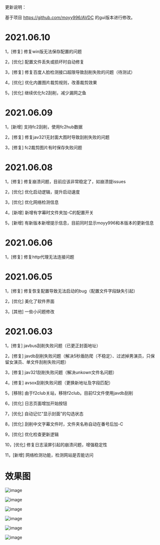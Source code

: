 更新说明：

基于项目 https://github.com/moyy996/AVDC 的gui版本进行修改。

2021.06.10
===========================================================================================
1，[修复] 修复win版无法保存配置的问题

2，[优化] 配置文件丢失或损坏时自动修复

3，[修复] 修复百度人脸检测接口超限导致刮削失败的问题（待测试）

4，[优化] 优化内置图片裁剪规则，改善裁剪效果

5，[优化] 继续优化fc2刮削，减少漏网之鱼

2021.06.09
===========================================================================================
1，[新增] 支持fc2刮削，使用fc2hub数据

2，[修复] 修复jav321无封面大图时导致刮削失败的问题

3，[修复] fc2裁剪图片有时保存失败问题

2021.06.08
===========================================================================================
1，[修复] 修复崩溃问题，目前应该非常稳定了，如崩溃提issues

2，[优化] 优化启动逻辑，提升启动速度

3，[优化] 优化网络检测信息

4，[新增] 新增有字幕时文件夹加-C的配置开关

5，[新增] 有新版本新增提示信息，目前同时显示moyy996和本版本的更新信息

2021.06.06
===========================================================================================
1，[修复] 修复http代理无法连接问题

2021.06.05
===========================================================================================
1，[修复] 修复恢复配置导致无法启动的bug（配置文件字段缺失引起）

2，[优化] 美化了软件界面

3，[其他] 一些小问题修改


2021.06.03
===========================================================================================
1，[修复] javbus刮削失败问题（已更正封面地址）

2，[修复] javdb刮削失败问题（解决5秒盾防爬（不稳定）、过滤掉男演员，只保留女演员、单文件刮削失败问题）

3，[修复] jav321刮削失败问题（解决unkown文件名问题）

4，[修复] avsox刮削失败问题（更换新地址及字段匹配）

5，[移除] 由于f2club关站，移除f2club。目前f2文件使用javdb刮削

6，[优化] 日志页面增加开始按钮

7，[优化] 自动记忆“显示封面”的勾选状态

8，[优化] 刮削中文字幕文件时，文件夹名称自动在番号后加-C

9，[优化] 优化检查更新逻辑

10，[优化] 修复日志滚屏引起的崩溃问题，增强稳定性

11，[新增] 网络检测功能，检测网站是否能访问

效果图
===========================================================================================

![image](https://user-images.githubusercontent.com/24836174/120846095-3e920f00-c5a4-11eb-89f7-06b7671b47e1.png)

![image](https://user-images.githubusercontent.com/24836174/120846177-55386600-c5a4-11eb-8345-1e07e43388b3.png)

![image](https://user-images.githubusercontent.com/24836174/120846265-726d3480-c5a4-11eb-88b5-af22dbe93bcd.png)

![image](https://user-images.githubusercontent.com/24836174/120846310-82851400-c5a4-11eb-864c-d360d70cb420.png)

![image](https://user-images.githubusercontent.com/24836174/120846347-92045d00-c5a4-11eb-97f1-98a4894c7aff.png)

![image](https://user-images.githubusercontent.com/24836174/120846414-a7798700-c5a4-11eb-9b67-0d74601c1ffa.png)





